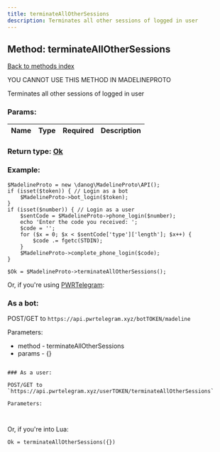 ```yaml
---
title: terminateAllOtherSessions
description: Terminates all other sessions of logged in user
---
```

## Method: terminateAllOtherSessions  
[Back to methods index](index.md)


YOU CANNOT USE THIS METHOD IN MADELINEPROTO


Terminates all other sessions of logged in user

### Params:

| Name     |    Type       | Required | Description |
|----------|:-------------:|:--------:|------------:|


### Return type: [Ok](../types/Ok.md)

### Example:


```
$MadelineProto = new \danog\MadelineProto\API();
if (isset($token)) { // Login as a bot
    $MadelineProto->bot_login($token);
}
if (isset($number)) { // Login as a user
    $sentCode = $MadelineProto->phone_login($number);
    echo 'Enter the code you received: ';
    $code = '';
    for ($x = 0; $x < $sentCode['type']['length']; $x++) {
        $code .= fgetc(STDIN);
    }
    $MadelineProto->complete_phone_login($code);
}

$Ok = $MadelineProto->terminateAllOtherSessions();
```

Or, if you're using [PWRTelegram](https://pwrtelegram.xyz):

### As a bot:

POST/GET to `https://api.pwrtelegram.xyz/botTOKEN/madeline`

Parameters:

* method - terminateAllOtherSessions
* params - {}

```

### As a user:

POST/GET to `https://api.pwrtelegram.xyz/userTOKEN/terminateAllOtherSessions`

Parameters:



```

Or, if you're into Lua:

```
Ok = terminateAllOtherSessions({})
```

